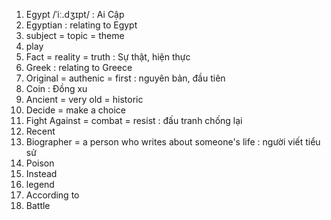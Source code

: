 

1. Egypt /ˈiː.dʒɪpt/ : Ai Cập
2. Egyptian : relating to Egypt 
3. subject = topic = theme
4. play 
5. Fact = reality = truth : Sự thật, hiện thực 
6. Greek : relating to Greece
7. Original = authenic = first : nguyên bản, đầu tiên
8. Coin : Đồng xu 
9. Ancient = very old = historic  
10. Decide = make a choice 
11. Fight Against = combat = resist : đấu tranh chống lại 
12. Recent 
13. Biographer = a person who writes about someone's life : người viết tiểu sử 
14. Poison 
15. Instead 
16. legend 
17. According to 
18. Battle 